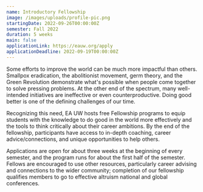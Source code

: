 ```yaml
---
name: Introductory Fellowship
image: /images/uploads/profile-pic.png
startingDate: 2022-09-26T00:00:00Z
semester: Fall 2022
duration: 5 weeks
main: false
applicationLink: https://eauw.org/apply
applicationDeadline: 2022-09-19T00:00:00Z
---
```


Some efforts to improve the world can be much more impactful than others. Smallpox eradication, the abolitionist movement, germ theory, and the Green Revolution demonstrate what's possible when people come together to solve pressing problems. At the other end of the spectrum, many well-intended initiatives are ineffective or even counterproductive. Doing good better is one of the defining challenges of our time.

Recognizing this need, EA UW hosts free Fellowship programs to equip students with the knowledge to do good in the world more effectively and the tools to think critically about their career ambitions. By the end of the fellowship, participants have access to in-depth coaching, career advice/connections, and unique opportunities to help others.

Applications are open for about three weeks at the beginning of every semester, and the program runs for about the first half of the semester. Fellows are encouraged to use other resources, particularly career advising and connections to the wider community; completion of our fellowship qualifies members to go to effective altruism national and global conferences.
